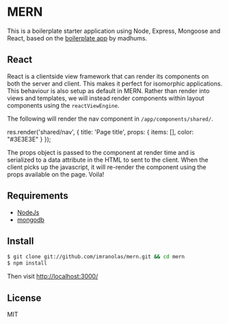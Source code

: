 # MERN

This is a boilerplate starter application using Node, Express, Mongoose and React, based on the [boilerplate app](https://github.com/madhums/node-express-mongoose) by madhums.

## React
React is a clientside view framework that can render its components on both the server and client. This makes it perfect for isomorphic applications. This behaviour is also setup as default in MERN. Rather than render into views and templates, we will instead render components within layout components using the `reactViewEngine`.

The following will render the nav component in `/app/components/shared/`.

  res.render('shared/nav', {
    title: 'Page title',
    props: {
      items: [],
      color: "#3E3E3E"
    }
  });

The props object is passed to the component at render time and is serialized to a data attribute in the HTML to sent to the client. When the client picks up the javascript, it will re-render the component using the props available on the page. Voila!

## Requirements

* [NodeJs](http://nodejs.org)
* [mongodb](http://mongodb.org)

## Install

```sh
$ git clone git://github.com/imranolas/mern.git && cd mern
$ npm install
```

Then visit [http://localhost:3000/](http://localhost:3000/)

## License

MIT
